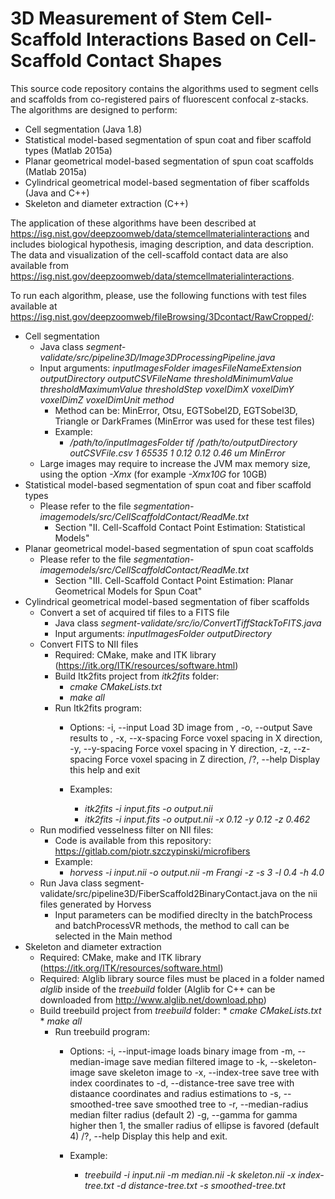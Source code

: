 # 3D Measurement of Stem Cell-Scaffold Interactions Based on Cell-Scaffold Contact Shapes
 
This source code repository contains the algorithms used to segment cells and scaffolds from co-registered pairs of fluorescent confocal z-stacks. The algorithms are designed to perform:
* Cell segmentation (Java 1.8)
* Statistical model-based segmentation of spun coat and fiber scaffold types (Matlab 2015a)
* Planar geometrical model-based segmentation of spun coat scaffolds (Matlab 2015a)
* Cylindrical geometrical model-based segmentation of fiber scaffolds (Java and C++)
* Skeleton and diameter extraction (C++)

The application of these algorithms have been described at https://isg.nist.gov/deepzoomweb/data/stemcellmaterialinteractions and includes biological hypothesis, imaging description, and data description. The data and visualization of the cell-scaffold contact data are also available from https://isg.nist.gov/deepzoomweb/data/stemcellmaterialinteractions.
 
To run each algorithm, please, use the following functions with test files available at https://isg.nist.gov/deepzoomweb/fileBrowsing/3Dcontact/RawCropped/:
* Cell segmentation
    * Java class *segment-validate/src/pipeline3D/Image3DProcessingPipeline.java*
    * Input arguments: *inputImagesFolder imagesFileNameExtension outputDirectory outputCSVFileName thresholdMinimumValue thresholdMaximumValue thresholdStep voxelDimX voxelDimY voxelDimZ voxelDimUnit method*
        * Method can be: MinError, Otsu, EGTSobel2D, EGTSobel3D, Triangle or DarkFrames (MinError was used for these test files)
        * Example: 
            * */path/to/inputImagesFolder tif /path/to/outputDirectory outCSVFile.csv 1 65535 1 0.12 0.12 0.46 um MinError*
    * Large images may require to increase the JVM max memory size, using the option *-Xmx* (for example *-Xmx10G* for 10GB)
* Statistical model-based segmentation of spun coat and fiber scaffold types
    * Please refer to the file *segmentation-imagemodels/src/CellScaffoldContact/ReadMe.txt*
        * Section "II. Cell-Scaffold Contact Point Estimation: Statistical Models"
* Planar geometrical model-based segmentation of spun coat scaffolds
    * Please refer to the file *segmentation-imagemodels/src/CellScaffoldContact/ReadMe.txt*
        * Section "III. Cell-Scaffold Contact Point Estimation: Planar Geometrical Models for Spun Coat"
* Cylindrical geometrical model-based segmentation of fiber scaffolds 
    * Convert a set of acquired tif files to a FITS file 
        * Java class *segment-validate/src/io/ConvertTiffStackToFITS.java*
        * Input arguments: *inputImagesFolder outputDirectory*
    * Convert FITS to NII files
        * Required: CMake, make and ITK library (https://itk.org/ITK/resources/software.html)
        * Build Itk2fits project from *itk2fits* folder:
            * *cmake CMakeLists.txt*
            * *make all*
        * Run Itk2fits program:
            * Options:
              -i, --input <file>      Load 3D image from <file>,
              -o, --output <file>     Save results to <file>,
              -x, --x-spacing <float> Force voxel spacing in X direction,
              -y, --y-spacing <float> Force voxel spacing in Y direction,
              -z, --z-spacing <float> Force voxel spacing in Z direction,
              /?, --help              Display this help and exit
              
            * Examples: 
                * *itk2fits -i input.fits -o output.nii*
                * *itk2fits -i input.fits -o output.nii -x 0.12 -y 0.12 -z 0.462*
    * Run modified vesselness filter on NII files:
        * Code is available from this repository: https://gitlab.com/piotr.szczypinski/microfibers
        * Example: 
            * *horvess -i input.nii -o output.nii -m Frangi -z -s 3 -l 0.4 -h 4.0*
    * Run Java class segment-validate/src/pipeline3D/FiberScaffold2BinaryContact.java on the nii files generated by Horvess
        * Input parameters can be modified direclty in the batchProcess and batchProcessVR methods, the method to call can be selected in the Main method
* Skeleton and diameter extraction
    * Required: CMake, make and ITK library (https://itk.org/ITK/resources/software.html)
    * Required: Alglib library source files must be placed in a folder named *alglib* inside of the *treebuild* folder (Alglib for C++ can be downloaded from http://www.alglib.net/download.php)
    * Build treebuild project from *treebuild* folder:
            * *cmake CMakeLists.txt*
            * *make all*
        * Run treebuild program:
            * Options:
              -i, --input-image <file>    loads binary image from <file>
              -m, --median-image <file>   save median filtered image to <file>
              -k, --skeleton-image <file> save skeleton image to <file>
              -x, --index-tree <file>     save tree with index coordinates to <file>
              -d, --distance-tree <file>  save tree with distaance coordinates and radius estimations to <file>
              -s, --smoothed-tree <file>  save smoothed tree to <file>
              -r, --median-radius         median filter radius (default 2)
              -g, --gamma                 for gamma higher then 1, the smaller radius of ellipse is favored (default 4)
              /?, --help                  Display this help and exit.
              
            * Example: 
                * *treebuild -i input.nii -m median.nii -k skeleton.nii -x index-tree.txt -d distance-tree.txt -s smoothed-tree.txt*